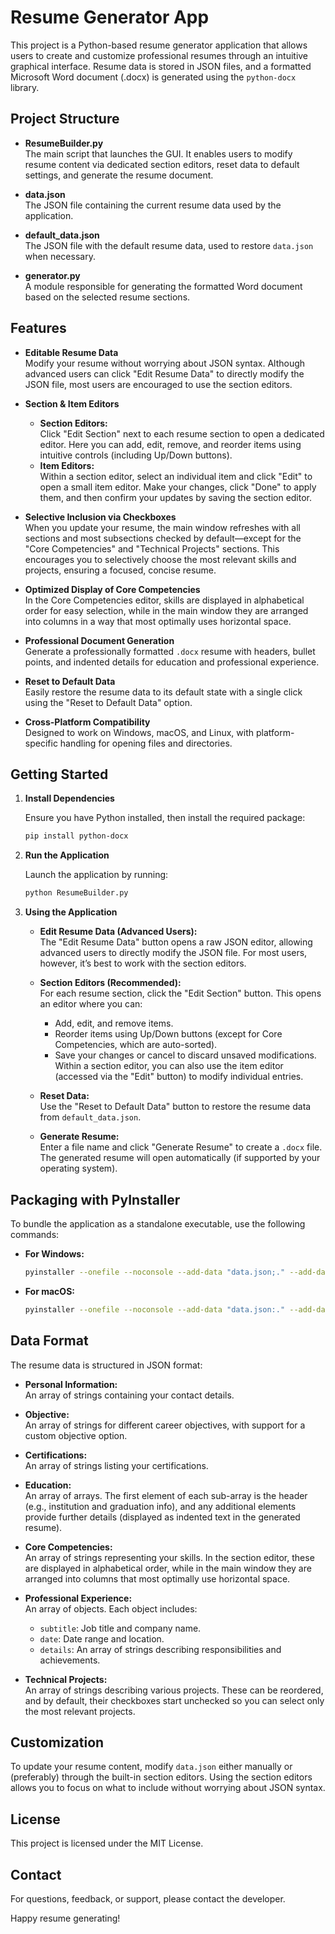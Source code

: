 # Resume Generator App

This project is a Python-based resume generator application that allows users to create and customize professional resumes through an intuitive graphical interface. Resume data is stored in JSON files, and a formatted Microsoft Word document (.docx) is generated using the `python-docx` library.

## Project Structure

- **ResumeBuilder.py**  
  The main script that launches the GUI. It enables users to modify resume content via dedicated section editors, reset data to default settings, and generate the resume document.
  
- **data.json**  
  The JSON file containing the current resume data used by the application.
  
- **default_data.json**  
  The JSON file with the default resume data, used to restore `data.json` when necessary.
  
- **generator.py**  
  A module responsible for generating the formatted Word document based on the selected resume sections.

## Features

- **Editable Resume Data**  
  Modify your resume without worrying about JSON syntax. Although advanced users can click "Edit Resume Data" to directly modify the JSON file, most users are encouraged to use the section editors.

- **Section & Item Editors**  
  - **Section Editors:**  
    Click "Edit Section" next to each resume section to open a dedicated editor. Here you can add, edit, remove, and reorder items using intuitive controls (including Up/Down buttons).
  - **Item Editors:**  
    Within a section editor, select an individual item and click "Edit" to open a small item editor. Make your changes, click "Done" to apply them, and then confirm your updates by saving the section editor.

- **Selective Inclusion via Checkboxes**  
  When you update your resume, the main window refreshes with all sections and most subsections checked by default—except for the "Core Competencies" and "Technical Projects" sections. This encourages you to selectively choose the most relevant skills and projects, ensuring a focused, concise resume.

- **Optimized Display of Core Competencies**  
  In the Core Competencies editor, skills are displayed in alphabetical order for easy selection, while in the main window they are arranged into columns in a way that most optimally uses horizontal space.

- **Professional Document Generation**  
  Generate a professionally formatted `.docx` resume with headers, bullet points, and indented details for education and professional experience.

- **Reset to Default Data**  
  Easily restore the resume data to its default state with a single click using the "Reset to Default Data" option.

- **Cross-Platform Compatibility**  
  Designed to work on Windows, macOS, and Linux, with platform-specific handling for opening files and directories.

## Getting Started

1. **Install Dependencies**

   Ensure you have Python installed, then install the required package:

   ```bash
   pip install python-docx
   ```

2. **Run the Application**

   Launch the application by running:

   ```bash
   python ResumeBuilder.py
   ```

3. **Using the Application**

   - **Edit Resume Data (Advanced Users):**  
     The "Edit Resume Data" button opens a raw JSON editor, allowing advanced users to directly modify the JSON file. For most users, however, it’s best to work with the section editors.

   - **Section Editors (Recommended):**  
     For each resume section, click the "Edit Section" button. This opens an editor where you can:
       - Add, edit, and remove items.
       - Reorder items using Up/Down buttons (except for Core Competencies, which are auto-sorted).
       - Save your changes or cancel to discard unsaved modifications.
     Within a section editor, you can also use the item editor (accessed via the "Edit" button) to modify individual entries.

   - **Reset Data:**  
     Use the "Reset to Default Data" button to restore the resume data from `default_data.json`.

   - **Generate Resume:**  
     Enter a file name and click "Generate Resume" to create a `.docx` file. The generated resume will open automatically (if supported by your operating system).

## Packaging with PyInstaller

To bundle the application as a standalone executable, use the following commands:

- **For Windows:**

   ```bash
   pyinstaller --onefile --noconsole --add-data "data.json;." --add-data "default_data.json;." --add-data "generator.py;." ResumeBuilder.py
   ```

- **For macOS:**

   ```bash
   pyinstaller --onefile --noconsole --add-data "data.json:." --add-data "default_data.json:." --add-data "generator.py:." ResumeBuilder.py
   ```

## Data Format

The resume data is structured in JSON format:

- **Personal Information:**  
  An array of strings containing your contact details.
  
- **Objective:**  
  An array of strings for different career objectives, with support for a custom objective option.
  
- **Certifications:**  
  An array of strings listing your certifications.
  
- **Education:**  
  An array of arrays. The first element of each sub-array is the header (e.g., institution and graduation info), and any additional elements provide further details (displayed as indented text in the generated resume).
  
- **Core Competencies:**  
  An array of strings representing your skills. In the section editor, these are displayed in alphabetical order, while in the main window they are arranged into columns that most optimally use horizontal space.
  
- **Professional Experience:**  
  An array of objects. Each object includes:
  - `subtitle`: Job title and company name.
  - `date`: Date range and location.
  - `details`: An array of strings describing responsibilities and achievements.
  
- **Technical Projects:**  
  An array of strings describing various projects. These can be reordered, and by default, their checkboxes start unchecked so you can select only the most relevant projects.

## Customization

To update your resume content, modify `data.json` either manually or (preferably) through the built-in section editors. Using the section editors allows you to focus on what to include without worrying about JSON syntax.

## License

This project is licensed under the MIT License.

## Contact

For questions, feedback, or support, please contact the developer.

Happy resume generating!
